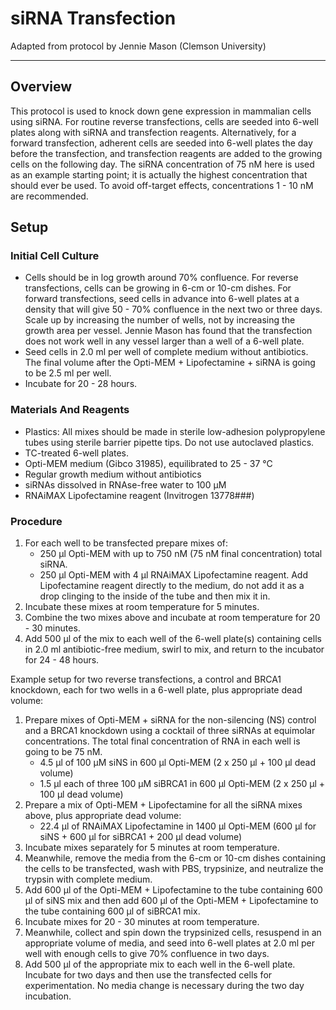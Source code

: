 # siRNA Transfection
Adapted from protocol by Jennie Mason (Clemson University)
___
## Overview
This protocol is used to knock down gene expression in mammalian cells using siRNA. For routine reverse transfections, cells are seeded into 6-well plates along with siRNA and transfection reagents. Alternatively, for a forward transfection, adherent cells are seeded into 6-well plates the day before the transfection, and transfection reagents are added to the growing cells on the following day. The siRNA concentration of 75 nM here is used as an example starting point; it is actually the highest concentration that should ever be used. To avoid off-target effects, concentrations 1 - 10 nM are recommended.

## Setup
### Initial Cell Culture
- Cells should be in log growth around 70% confluence. For reverse transfections, cells can be growing in 6-cm or 10-cm dishes. For forward transfections, seed cells in advance into 6-well plates at a density that will give 50 - 70% confluence in the next two or three days. Scale up by increasing the number of wells, not by increasing the growth area per vessel. Jennie Mason has found that the transfection does not work well in any vessel larger than a well of a 6-well plate.
- Seed cells in 2.0 ml per well of complete medium without antibiotics. The final volume after the Opti-MEM + Lipofectamine + siRNA is going to be 2.5 ml per well.
- Incubate for 20 - 28 hours.

### Materials And Reagents
- Plastics: All mixes should be made in sterile low-adhesion polypropylene tubes using sterile barrier pipette tips. Do not use autoclaved plastics.
- TC-treated 6-well plates.
- Opti-MEM medium (Gibco 31985), equilibrated to 25 - 37 °C
- Regular growth medium without antibiotics
- siRNAs dissolved in RNAse-free water to 100 μM
- RNAiMAX Lipofectamine reagent (Invitrogen 13778###)

### Procedure
1. For each well to be transfected prepare mixes of:
	- 250 μl Opti-MEM with up to 750 nM (75 nM final concentration) total siRNA.
	- 250 μl Opti-MEM with 4 μl RNAiMAX Lipofectamine reagent. Add Lipofectamine reagent directly to the medium, do not add it as a drop clinging to the inside of the tube and then mix it in.
2. Incubate these mixes at room temperature for 5 minutes.
3. Combine the two mixes above and incubate at room temperature for 20 - 30 minutes.
4. Add 500 μl of the mix to each well of the 6-well plate(s) containing cells in 2.0 ml antibiotic-free medium, swirl to mix, and return to the incubator for 24 - 48 hours.

Example setup for two reverse transfections, a control and BRCA1 knockdown, each for two wells in a 6-well plate, plus appropriate dead volume:
1. Prepare mixes of Opti-MEM + siRNA for the non-silencing (NS) control and a BRCA1 knockdown using a cocktail of three siRNAs at equimolar concentrations. The total final concentration of RNA in each well is going to be 75 nM.
	- 4.5 μl of 100 μM siNS in 600 μl Opti-MEM (2 x 250 μl + 100 μl dead volume)
	- 1.5 μl each of three 100 μM siBRCA1 in 600 μl Opti-MEM (2 x 250 μl + 100 μl dead volume)
2. Prepare a mix of Opti-MEM + Lipofectamine for all the siRNA mixes above, plus appropriate dead volume:
	- 22.4 μl of RNAiMAX Lipofectamine in 1400 μl Opti-MEM (600 μl for siNS + 600 μl for siBRCA1 + 200 μl dead volume)
3. Incubate mixes separately for 5 minutes at room temperature.
4. Meanwhile, remove the media from the 6-cm or 10-cm dishes containing the cells to be transfected, wash with PBS, trypsinize, and neutralize the trypsin with complete medium.
5. Add 600 μl of the Opti-MEM + Lipofectamine to the tube containing 600 μl of siNS mix and then add 600 μl of the Opti-MEM + Lipofectamine to the tube containing 600 μl of siBRCA1 mix.
6. Incubate mixes for 20 - 30 minutes at room temperature.
7. Meanwhile, collect and spin down the trypsinized cells, resuspend in an appropriate volume of media, and seed into 6-well plates at 2.0 ml per well with enough cells to give 70% confluence in two days.
8. Add 500 μl of the appropriate mix to each well in the 6-well plate. Incubate for two days and then use the transfected cells for experimentation. No media change is necessary during the two day incubation.
